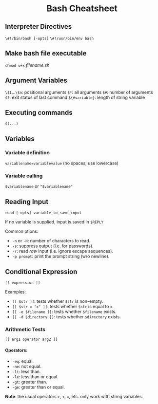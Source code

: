 # <div align="center">Bash Cheatsheet</div>

## Interpreter Directives

`\#!/bin/bash [-opts]`
`\#!/usr/bin/env bash`

## Make bash file executable
`chmod u+x` *filename.sh*

## Argument Variables

`\$1`...`\$n`: positional arguments
`$*`: all arguments
`$#`: number of arguments
`$?`: exit status of last command
`${#variable}`: length of string variable

## Executing commands
`$(...)`

## Variables

### Variable definition
`variablename=variablevalue` (no spaces; use lowercase)

### Variable calling
`$variablename` or `"$variablename"`

## Reading Input
`read [-opts] variable_to_save_input`

If no variable is supplied, input is saved in `$REPLY`

Common ptions:

- `-n` or `-N`: number of characters to read.
- `-s`: suppress output (i.e. for passwords).
- `-r`: read *raw* input (i.e. ignore escape sequences).
- `-p prompt`: print the prompt string (w/o newline).

## Conditional Expression
`[[ expression ]]`

Examples:
- `[[ $str ]]`: tests whether `$str` is non-empty.
- `[[ $str = "x" ]]`: tests whether `$str` is equal to `x`.
- `[[ -e $filename ]]`: tests whether `$filename` exists.
- `[[ -d $directory ]]`: tests whether `$directory` exists.

### Arithmetic Tests
`[[ arg1 operator arg2 ]]`
#### Operators:
- `-eq`: equal.
- `-ne`: not equal.
- `-lt`: less than.
- `-le`: less than or equal.
- `-gt`: greater than.
- `-ge`: greater than or equal.

**Note**: the usual operators `>`, `<`, `=`, etc. only work with string variables.